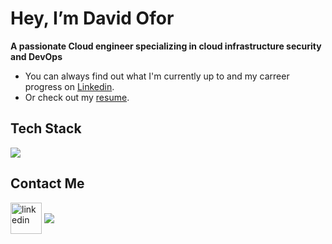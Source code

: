 # Hey, I’m David Ofor

**A passionate Cloud engineer specializing in cloud infrastructure security and DevOps**

* You can always find out what I'm currently up to and my carreer progress on <a href="https://www.linkedin.com/in/david-ofor-23bb75354/">Linkedin</a>.
* Or check out my <a href="https://drive.google.com/file/d/1mQpOPq3EVJABT3LPEWZrsQ1YZ2ssqB1L/view">resume</a>. 


<p align="center">
  <h2>Tech Stack</h2>
  <a href="https://skillicons.dev">
    <img src="https://skillicons.dev/icons?i=aws,azure,git,docker,terraform,githubactions,linux,ubuntu,bash,html,css,py,java,mongodb,postgresql" />
  </a>
</p>

<p align="center">
  <h2>Contact Me</h2>
<a href="https://www.linkedin.com/in/david-ofor-23bb75354/" target="blank"><img align="center" src="https://skillicons.dev/icons?i=linkedin" alt="linkedin" height="50" width="50" /></a>
<a href="mailto:davidoforincoud@gmail.com" target="blank"><img align="center" src="https://skillicons.dev/icons?i=gmail"></a>
</p>
                                                    

